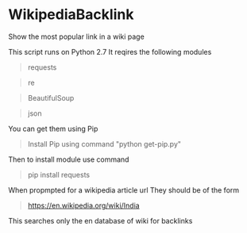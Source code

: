 # WikipediaBacklink
Show the most popular link in a wiki page


This script runs on Python 2.7
It reqires the following modules
>requests

>re

>BeautifulSoup

>json

You can get them using Pip
>Install Pip using command "python get-pip.py"

Then to install module use command
>pip install requests

When propmpted for a wikipedia article url 
They should be of the form
>https://en.wikipedia.org/wiki/India

This searches only the en database of wiki for backlinks
